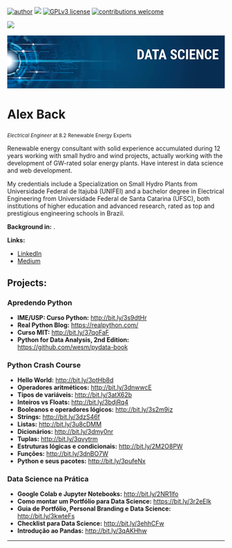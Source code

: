 [![author](https://img.shields.io/badge/author-clasenback-red.svg)](https://www.linkedin.com/in/alexback) [![](https://img.shields.io/badge/python-3.7+-blue.svg)](https://www.python.org/downloads/release/python-365/) [![GPLv3 license](https://img.shields.io/badge/License-GPLv3-blue.svg)](http://perso.crans.org/besson/LICENSE.html) [![contributions welcome](https://img.shields.io/badge/contributions-welcome-brightgreen.svg?style=flat)](https://github.com/clasenback)

<img src="https://projecteuler.net/profile/clasen.back.eng.png">

<p align="center">
  <img src="banner.png" >
</p>

# Alex Back
<sub>*Electrical Engineer* at 8.2 Renewable Energy Experts</sub>

Renewable energy consultant with solid experience accumulated during 12 years working with small hydro and wind projects, actually working with the development of GW-rated solar energy plants. Have interest in data science and web development. 

My credentials include a Specialization on Small Hydro Plants from Universidade Federal de Itajubá (UNIFEI) and a bachelor degree in Electrical Engineering from Universidade Federal de Santa Catarina (UFSC), both institutions of higher education and advanced research, rated as top and prestigious engineering schools in Brazil.

**Background in:** .

**Links:**
* [LinkedIn](https://www.linkedin.com/in/alexback)
* [Medium](https://medium.com/@clasen.back.eng)


## Projects:

### Apredendo Python ###
* **IME/USP: Curso Python:** http://bit.ly/3s9dtHr
* **Real Python Blog:** https://realpython.com/
* **Curso MIT:** http://bit.ly/37qoFaF 
* **Python for Data Analysis, 2nd Edition:** https://github.com/wesm/pydata-book

### Python Crash Course ###
* **Hello World:** http://bit.ly/3ptHb8d
* **Operadores aritméticos:** http://bit.ly/3dnwwcE
* **Tipos de variáveis:** http://bit.ly/3atX62b
* **Inteiros vs Floats:** http://bit.ly/3bdjRq4
* **Booleanos e operadores lógicos:** http://bit.ly/3s2m9iz
* **Strings:** http://bit.ly/3dzS46f
* **Listas:** http://bit.ly/3u8cDMM
* **Dicionários:** http://bit.ly/3dmy0nr
* **Tuplas:** http://bit.ly/3qvytrm
* **Estruturas lógicas e condicionais:** http://bit.ly/2M2O8PW
* **Funções:** http://bit.ly/3dnBO7W
* **Python e seus pacotes:** http://bit.ly/3pufeNx

### Data Science na Prática ###
* **Google Colab e Jupyter Notebooks:** http://bit.ly/2NR1lfo
* **Como montar um Portfólio para Data Science:** https://bit.ly/3r2eEIk
* **Guia de Portfólio, Personal Branding e Data Science:** http://bit.ly/3kwteFs
* **Checklist para Data Science:** http://bit.ly/3ehhCFw
* **Introdução ao Pandas:** http://bit.ly/3qAKHhw
---




